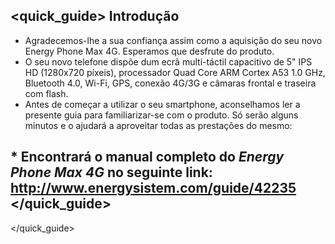 ## <quick_guide> Introdução

*	Agradecemos-lhe a sua confiança assim como a aquisição do seu novo Energy Phone Max 4G. Esperamos que desfrute do produto.
*	O seu novo telefone dispõe dum ecrã multi-táctil capacitivo de 5" IPS HD (1280x720 píxeis), processador Quad Core ARM Cortex A53 1.0 GHz, Bluetooth 4.0, Wi-Fi, GPS, conexão 4G/3G e câmaras frontal e traseira com flash.
*	Antes de começar a utilizar o seu smartphone, aconselhamos ler a presente guia para familiarizar-se com o produto.  Só serão alguns minutos e o ajudará a aproveitar todas as prestações do mesmo:

 

## <unique> * Encontrará o manual completo do *Energy Phone Max 4G* no seguinte link:  http://www.energysistem.com/guide/42235 </unique> </quick_guide>

</quick_guide>
